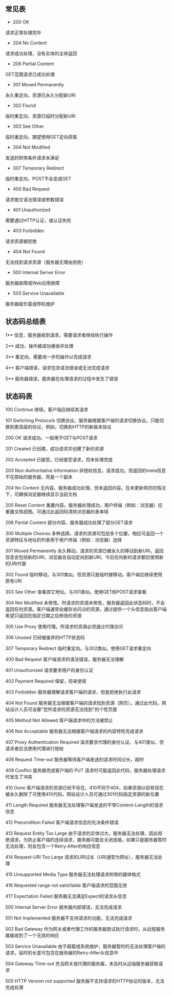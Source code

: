 ## 常见表

- 200 OK

请求正常处理完毕

- 204 No Content

请求成功处理，没有实体的主体返回

- 206 Partial Content

GET范围请求已成功处理

- 301 Moved Permanently

永久重定向，资源已永久分配新URI

- 302 Found

临时重定向，资源已临时分配新URI

- 303 See Other

临时重定向，期望使用GET定向获取

- 304 Not Modified

发送的附带条件请求未满足

- 307 Temporary Redirect

临时重定向，POST不会变成GET

- 400 Bad Request

请求报文语法错误或参数错误

- 401 Unauthorized

需要通过HTTP认证，或认证失败

- 403 Forbidden

请求资源被拒绝

- 404 Not Found

无法找到请求资源（服务器无理由拒绝）

- 500 Internal Server Error

服务器故障或Web应用故障

- 503 Service Unavailable

服务器超负载或停机维护

## 状态码总结表

1**	信息，服务器收到请求，需要请求者继续执行操作

2**	成功，操作被成功接收并处理

3**	重定向，需要进一步的操作以完成请求

4**	客户端错误，请求包含语法错误或无法完成请求

5**	服务器错误，服务器在处理请求的过程中发生了错误

## 状态码表

100	Continue	继续。客户端应继续其请求

101	Switching Protocols	切换协议。服务器根据客户端的请求切换协议。只能切换到更高级的协议，例如，切换到HTTP的新版本协议

200	OK	请求成功。一般用于GET与POST请求

201	Created	已创建。成功请求并创建了新的资源

202	Accepted	已接受。已经接受请求，但未处理完成

203	Non-Authoritative Information	非授权信息。请求成功。但返回的meta信息不在原始的服务器，而是一个副本

204	No Content	无内容。服务器成功处理，但未返回内容。在未更新网页的情况下，可确保浏览器继续显示当前文档

205	Reset Content	重置内容。服务器处理成功，用户终端（例如：浏览器）应重置文档视图。可通过此返回码清除浏览器的表单域

206	Partial Content	部分内容。服务器成功处理了部分GET请求

300	Multiple Choices	多种选择。请求的资源可包括多个位置，相应可返回一个资源特征与地址的列表用于用户终端（例如：浏览器）选择

301	Moved Permanently	永久移动。请求的资源已被永久的移动到新URI，返回信息会包括新的URI，浏览器会自动定向到新URI。今后任何新的请求都应使用新的URI代替

302	Found	临时移动。与301类似。但资源只是临时被移动。客户端应继续使用原有URI

303	See Other	查看其它地址。与301类似。使用GET和POST请求查看

304	Not Modified	未修改。所请求的资源未修改，服务器返回此状态码时，不会返回任何资源。客户端通常会缓存访问过的资源，通过提供一个头信息指出客户端希望只返回在指定日期之后修改的资源

305	Use Proxy	使用代理。所请求的资源必须通过代理访问

306	Unused	已经被废弃的HTTP状态码

307	Temporary Redirect	临时重定向。与302类似。使用GET请求重定向

400	Bad Request	客户端请求的语法错误，服务器无法理解

401	Unauthorized	请求要求用户的身份认证

402	Payment Required	保留，将来使用

403	Forbidden	服务器理解请求客户端的请求，但是拒绝执行此请求

404	Not Found	服务器无法根据客户端的请求找到资源（网页）。通过此代码，网站设计人员可设置"您所请求的资源无法找到"的个性页面

405	Method Not Allowed	客户端请求中的方法被禁止

406	Not Acceptable	服务器无法根据客户端请求的内容特性完成请求

407	Proxy Authentication Required	请求要求代理的身份认证，与401类似，但请求者应当使用代理进行授权

408	Request Time-out	服务器等待客户端发送的请求时间过长，超时

409	Conflict	服务器完成客户端的 PUT 请求时可能返回此代码，服务器处理请求时发生了冲突

410	Gone	客户端请求的资源已经不存在。410不同于404，如果资源以前有现在被永久删除了可使用410代码，网站设计人员可通过301代码指定资源的新位置

411	Length Required	服务器无法处理客户端发送的不带Content-Length的请求信息

412	Precondition Failed	客户端请求信息的先决条件错误

413	Request Entity Too Large	由于请求的实体过大，服务器无法处理，因此拒绝请求。为防止客户端的连续请求，服务器可能会关闭连接。如果只是服务器暂时无法处理，则会包含一个Retry-After的响应信息

414	Request-URI Too Large	请求的URI过长（URI通常为网址），服务器无法处理

415	Unsupported Media Type	服务器无法处理请求附带的媒体格式

416	Requested range not satisfiable	客户端请求的范围无效

417	Expectation Failed	服务器无法满足Expect的请求头信息

500	Internal Server Error	服务器内部错误，无法完成请求

501	Not Implemented	服务器不支持请求的功能，无法完成请求

502	Bad Gateway	作为网关或者代理工作的服务器尝试执行请求时，从远程服务器接收到了一个无效的响应

503	Service Unavailable	由于超载或系统维护，服务器暂时的无法处理客户端的请求。延时的长度可包含在服务器的Retry-After头信息中

504	Gateway Time-out	充当网关或代理的服务器，未及时从远端服务器获取请求

505	HTTP Version not supported	服务器不支持请求的HTTP协议的版本，无法完成处理
